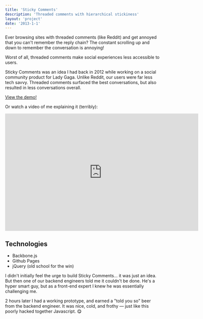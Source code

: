```yaml
---
title: 'Sticky Comments'
description: 'Threaded comments with hierarchical stickiness'
layout: 'project'
date: '2013-1-1'
---
```


Ever browsing sites with threaded comments (like Reddit) and get annoyed that you can't remember the reply chain? The constant scrolling up and down to remember the conversation is annoying!

Worst of all, threaded comments make social experiences less accessible to users.

Sticky Comments was an idea I had back in 2012 while working on a social community product for Lady Gaga. Unlike Reddit, our users were far less tech savvy. Threaded comments surfaced the best conversations, but also resulted in less conversations overall.

[View the demo!](https://ztratar.github.io/sticky-comments/index.html)

Or watch a video of me explaining it (terribly):

<iframe width="630" height="382" src="https://www.useloom.com/embed/d070e44d01094621997308d06c886f20" frameborder="0" webkitallowfullscreen mozallowfullscreen allowfullscreen></iframe>

## Technologies

- Backbone.js
- Github Pages
- jQuery (old school for the win)

I didn't initially feel the urge to build Sticky Comments... it was just an idea. But then one of our backend engineers told me it couldn't be done. He's a hyper smart guy, but as a front-end expert I knew he was essentially challenging me.

2 hours later I had a working prototype, and earned a "told you so" beer from the backend engineer. It was nice, cold, and frothy — just like this poorly hacked together Javascript. 😋
